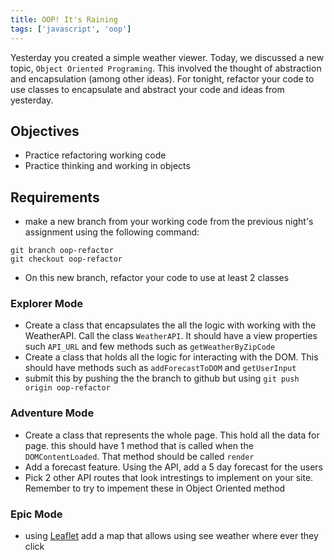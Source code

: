 ```yaml
---
title: OOP! It's Raining
tags: ['javascript', 'oop']
---
```


Yesterday you created a simple weather viewer. Today, we discussed a new topic,
`Object Oriented Programing`. This involved the thought of abstraction and
encapsulation (among other ideas). For tonight, refactor your code to use
classes to encapsulate and abstract your code and ideas from yesterday.

## Objectives

- Practice refactoring working code
- Practice thinking and working in objects

## Requirements

- make a new branch from your working code from the previous night's assignment
  using the following command:

```
git branch oop-refactor
git checkout oop-refactor
```

- On this new branch, refactor your code to use at least 2 classes

### Explorer Mode

- Create a class that encapsulates the all the logic with working with the
  WeatherAPI. Call the class `WeatherAPI`. It should have a view properties
  such `API_URL` and few methods such as `getWeatherByZipCode`
- Create a class that holds all the logic for interacting with the DOM. This
  should have methods such as `addForecastToDOM` and `getUserInput`
- submit this by pushing the the branch to github but using
  `git push origin oop-refactor`

### Adventure Mode

- Create a class that represents the whole page. This hold all the data for
  page. this should have 1 method that is called when the
  `DOMContentLoaded`. That method should be called `render`
- Add a forecast feature. Using the API, add a 5 day forecast for the users
- Pick 2 other API routes that look intrestings to implement on your site.
  Remember to try to impement these in Object Oriented method

### Epic Mode

- using [Leaflet](https://leafletjs.com/) add a map that allows using see
  weather where ever they click
